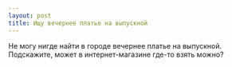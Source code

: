 ```yaml
---
layout: post 
title: Ищу вечернее платье на выпускной 
--- 
```

Не могу нигде найти в городе вечернее платье на выпускной. Подскажите, может в интернет-магазине где-то взять можно?